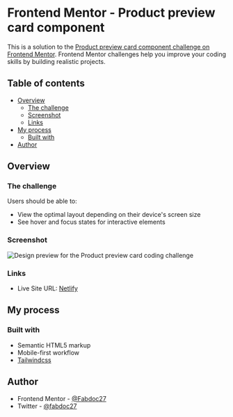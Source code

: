 # Frontend Mentor - Product preview card component

This is a solution to the
[Product preview card component challenge on Frontend Mentor](https://www.frontendmentor.io/challenges/product-preview-card-component-GO7UmttRfa).
Frontend Mentor challenges help you improve your coding skills by building
realistic projects.

## Table of contents

- [Overview](#overview)
  - [The challenge](#the-challenge)
  - [Screenshot](#screenshot)
  - [Links](#links)
- [My process](#my-process)
  - [Built with](#built-with)
- [Author](#author)

## Overview

### The challenge

Users should be able to:

- View the optimal layout depending on their device's screen size
- See hover and focus states for interactive elements

### Screenshot

![Design preview for the Product preview card coding challenge](./design/desktop-preview.jpg)

### Links

- Live Site URL: [Netlify](https://newbieblogcard.netlify.app/)

## My process

### Built with

- Semantic HTML5 markup
- Mobile-first workflow
- [Tailwindcss](https://tailwindcss.com)

## Author

- Frontend Mentor - [@Fabdoc27](https://www.frontendmentor.io/profile/Fabdoc27)
- Twitter - [@fabdoc27](https://twitter.com/fabdoc27)
